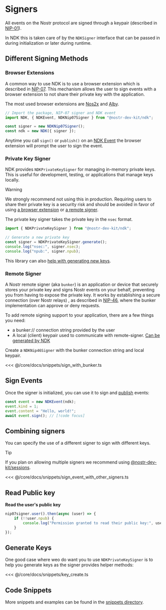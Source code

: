 # Signers

All events on the Nostr protocol are signed through a keypair 
(described in [NIP-01](https://nostr-nips.com/nip-01#events-and-signatures)).

In NDK this is taken care of by the `NDKSigner` interface that can be passed in during initialization or later during
runtime.

## Different Signing Methods

### Browser Extensions

A common way to use NDK is to use a browser extension which is described in [NIP-07](https://nostr-nips.com/nip-07). 
This mechanism allows the user to sign events with a browser extension to not share their private key 
with the application. 

The most used browser extensions are [Nos2x](https://github.com/fiatjaf/nos2x) and [Alby](https://getalby.com/alby-extension).

```ts
// Import the package, NIP-07 signer and NDK event
import NDK, { NDKEvent, NDKNip07Signer } from "@nostr-dev-kit/ndk";

const signer = new NDKNip07Signer();
const ndk = new NDK({ signer });
```

Anytime you call `sign()` or `publish()` on an [NDK Event](/core/docs/fundamentals/events.html) the browser
extension will prompt the user to sign the event.

### Private Key Signer

NDK provides `NDKPrivateKeySigner` for managing in-memory private keys. This is useful for development, testing, or applications that manage keys locally.

> [!WARNING]
> We strongly recommend not using this in production. Requiring users to share their private key is a security
> risk and should be avoided in favor of using [a browser extension](/core/docs/fundamentals/signers.html#browser-extensions) 
> or [a remote signer](/core/docs/fundamentals/signers.html#remote-signer).

The private key signer takes the private key in the `nsec` format.

```ts
import { NDKPrivateKeySigner } from "@nostr-dev-kit/ndk";

// Generate a new private key
const signer = NDKPrivateKeySigner.generate();
console.log("nsec:", signer.nsec);
console.log("npub:", signer.npub);
```

This library can also [help with generating new keys](/core/docs/fundamentals/signers.html#generate-keys).


### Remote Signer

A Nostr remote signer (aka `bunker`) is an application or device that securely stores your private key and signs Nostr
events on
your behalf, preventing you from having to expose the private key. It works by establishing a secure connection (over
Nostr relays)
, as described in [NIP-46](https://github.com/nostr-protocol/nips/blob/master/46.md), where the bunker implementation
can approve
or deny requests.

To add remote signing support to your application, there are a few things you need:

* a bunker:// connection string provided by the user
* A local (client) keypair used to communicate with
  remote-signer. [Can be generated by NDK](/core/docs/fundamentals/signers.html#generate-keys)

Create a `NDKNip46Signer` with the bunker connection string and local keypair.

<<< @/core/docs/snippets/sign_with_bunker.ts

## Sign Events

Once the signer is initialized, you can use it to sign and [publish](/core/docs/fundamentals/publishing.html) events:

```ts
const event = new NDKEvent(ndk);
event.kind = 1;
event.content = "Hello, world!";
await event.sign(); // [!code focus]
```

## Combining signers

You can specify the use of a different signer to sign with different keys.

> [!TIP]
> If you plan on allowing multiple signers we recommend using [@nostr-dev-kit/sessions](/sessions/README.html).

<<< @/core/docs/snippets/sign_event_with_other_signers.ts

## Read Public key


**Read the user's public key**

```ts
nip07signer.user().then(async (user) => {
    if (!!user.npub) {
        console.log("Permission granted to read their public key:", user.npub);
    }
});
```

## Generate Keys

One good case where weo do want you to use `NDKPrivateKeySigner` is to help you generate keys as the signer
provides helper methods:

<<< @/core/docs/snippets/key_create.ts

## Code Snippets

More snippets and examples can be found in the [snippets directory](/docs/snippets.md).

<!--@include: @/docs/snippets/signers.md -->


